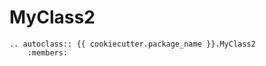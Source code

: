 # MyClass2

```{eval-rst}
.. autoclass:: {{ cookiecutter.package_name }}.MyClass2
    :members:
```
